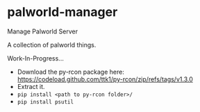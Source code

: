 # palworld-manager

Manage Palworld Server
 
A collection of palworld things.

Work-In-Progress...

* Download the py-rcon package here: https://codeload.github.com/ttk1/py-rcon/zip/refs/tags/v1.3.0
* Extract it.
* `pip install <path to py-rcon folder>/`
* `pip install psutil `

